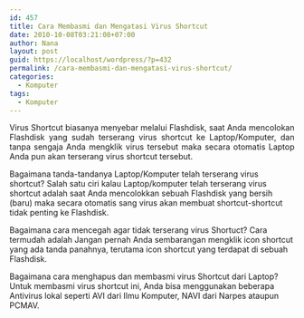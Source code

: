 ```yaml
---
id: 457
title: Cara Membasmi dan Mengatasi Virus Shortcut
date: 2010-10-08T03:21:08+07:00
author: Nana
layout: post
guid: https://localhost/wordpress/?p=432
permalink: /cara-membasmi-dan-mengatasi-virus-shortcut/
categories:
  - Komputer
tags:
  - Komputer
---
```

<p style="text-align: justify;">
  Virus Shortcut biasanya menyebar melalui Flashdisk, saat Anda mencolokan Flashdisk yang sudah terserang virus shortcut ke Laptop/Komputer, dan tanpa sengaja Anda mengklik virus tersebut maka secara otomatis Laptop Anda pun akan terserang virus shortcut tersebut.
</p>

Bagaimana tanda-tandanya Laptop/Komputer telah terserang virus shortcut? Salah satu ciri kalau Laptop/komputer telah terserang virus shortcut adalah saat Anda mencolokkan sebuah Flashdisk yang bersih (baru) maka secara otomatis sang virus akan membuat shortcut-shortcut tidak penting ke Flashdisk.

Bagaimana cara mencegah agar tidak terserang virus Shortuct? Cara termudah adalah Jangan pernah Anda sembarangan mengklik icon shortcut yang ada tanda panahnya, terutama icon shortcut yang terdapat di sebuah Flashdisk.

Bagaimana cara menghapus dan membasmi virus Shortcut dari Laptop? Untuk membasmi virus shortcut ini, Anda bisa menggunakan beberapa Antivirus lokal seperti AVI dari Ilmu Komputer, NAVI dari Narpes ataupun PCMAV.